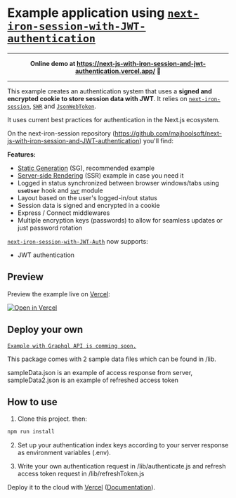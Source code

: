 # Example application using [`next-iron-session-with-JWT-authentication`](https://github.com/majhoolsoft/next-js-with-iron-session-and-JWT-authentication)

---

<p align="center"><b>Online demo at <a href="https://next-js-with-iron-session-and-jwt-authentication.vercel.app/">https://next-js-with-iron-session-and-jwt-authentication.vercel.app/</a> 👀</b></p>

---

This example creates an authentication system that uses a **signed and encrypted cookie to store session data with JWT**. It relies on [`next-iron-session`](https://github.com/vvo/next-iron-session),
[`SWR`](https://github.com/vercel/swr) and [`JsonWebToken`](https://github.com/auth0/node-jsonwebtoken).

It uses current best practices for authentication in the Next.js ecosystem.

On the next-iron-session repository (https://github.com/majhoolsoft/next-js-with-iron-session-and-JWT-authentication) you'll find:


**Features:**

- [Static Generation](https://nextjs.org/docs/basic-features/pages#static-generation-recommended) (SG), recommended example
- [Server-side Rendering](https://nextjs.org/docs/basic-features/pages#server-side-rendering) (SSR) example in case you need it
- Logged in status synchronized between browser windows/tabs using **`useUser`** hook and [`swr`](https://swr.vercel.app/) module
- Layout based on the user's logged-in/out status
- Session data is signed and encrypted in a cookie
- Express / Connect middlewares
- Multiple encryption keys (passwords) to allow for seamless updates or just password rotation

[`next-iron-session-with-JWT-Auth`](https://github.com/majhoolsoft/next-js-with-iron-session-and-JWT-authentication) now supports:
- JWT authentication

## Preview

Preview the example live on [Vercel](http://vercel.com/):

[![Open in Vercel](https://vercel.com/button)](https://next-js-with-iron-session-and-jwt-authentication.vercel.app/)

## Deploy your own

[`Example with Graphql API is comming soon.`](#)

This package comes with 2 sample data files which can be found in /lib.

sampleData.json is an example of access response from server, sampleData2.json is an example of refreshed access token

## How to use

1. Clone this project. then:

```bash
npm run install
```

2. Set up your authentication index keys according to your server response as environment variables (.env).

3. Write your own authentication request in /lib/authenticate.js and refresh access token request in /lib/refreshToken.js

Deploy it to the cloud with [Vercel](https://vercel.com/new?utm_source=github&utm_medium=readme&utm_campaign=next-example) ([Documentation](https://nextjs.org/docs/deployment)).
<!-- 
4.  
```bash
npm run dev 
#or
npm run build
``` -->

